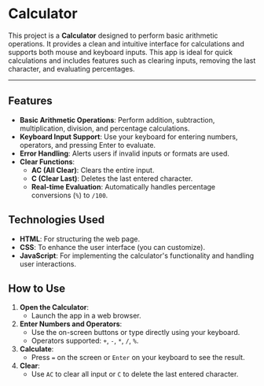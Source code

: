 # Calculator

This project is a **Calculator** designed to perform basic arithmetic operations. It provides a clean and intuitive interface for calculations and supports both mouse and keyboard inputs. This app is ideal for quick calculations and includes features such as clearing inputs, removing the last character, and evaluating percentages.

---

## Features

- **Basic Arithmetic Operations**: Perform addition, subtraction, multiplication, division, and percentage calculations.
- **Keyboard Input Support**: Use your keyboard for entering numbers, operators, and pressing Enter to evaluate.
- **Error Handling**: Alerts users if invalid inputs or formats are used.
- **Clear Functions**:
  - **AC (All Clear)**: Clears the entire input.
  - **C (Clear Last)**: Deletes the last entered character.
  - **Real-time Evaluation**: Automatically handles percentage conversions (`%`) to `/100`.



## Technologies Used

- **HTML**: For structuring the web page.
- **CSS**: To enhance the user interface (you can customize).
- **JavaScript**: For implementing the calculator's functionality and handling user interactions.



## How to Use

1. **Open the Calculator**:
   - Launch the app in a web browser.
2. **Enter Numbers and Operators**:
   - Use the on-screen buttons or type directly using your keyboard.
   - Operators supported: `+`, `-`, `*`, `/`, `%`.
3. **Calculate**:
   - Press `=` on the screen or `Enter` on your keyboard to see the result.
4. **Clear**:
   - Use `AC` to clear all input or `C` to delete the last entered character.
